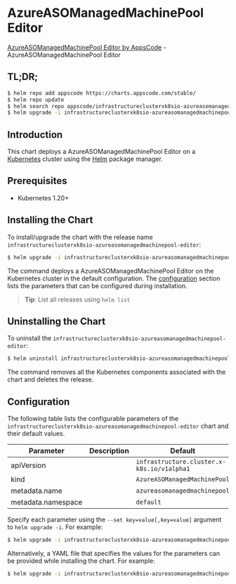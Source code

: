 # AzureASOManagedMachinePool Editor

[AzureASOManagedMachinePool Editor by AppsCode](https://appscode.com) - AzureASOManagedMachinePool Editor

## TL;DR;

```bash
$ helm repo add appscode https://charts.appscode.com/stable/
$ helm repo update
$ helm search repo appscode/infrastructureclusterxk8sio-azureasomanagedmachinepool-editor --version=v0.15.0
$ helm upgrade -i infrastructureclusterxk8sio-azureasomanagedmachinepool-editor appscode/infrastructureclusterxk8sio-azureasomanagedmachinepool-editor -n default --create-namespace --version=v0.15.0
```

## Introduction

This chart deploys a AzureASOManagedMachinePool Editor on a [Kubernetes](http://kubernetes.io) cluster using the [Helm](https://helm.sh) package manager.

## Prerequisites

- Kubernetes 1.20+

## Installing the Chart

To install/upgrade the chart with the release name `infrastructureclusterxk8sio-azureasomanagedmachinepool-editor`:

```bash
$ helm upgrade -i infrastructureclusterxk8sio-azureasomanagedmachinepool-editor appscode/infrastructureclusterxk8sio-azureasomanagedmachinepool-editor -n default --create-namespace --version=v0.15.0
```

The command deploys a AzureASOManagedMachinePool Editor on the Kubernetes cluster in the default configuration. The [configuration](#configuration) section lists the parameters that can be configured during installation.

> **Tip**: List all releases using `helm list`

## Uninstalling the Chart

To uninstall the `infrastructureclusterxk8sio-azureasomanagedmachinepool-editor`:

```bash
$ helm uninstall infrastructureclusterxk8sio-azureasomanagedmachinepool-editor -n default
```

The command removes all the Kubernetes components associated with the chart and deletes the release.

## Configuration

The following table lists the configurable parameters of the `infrastructureclusterxk8sio-azureasomanagedmachinepool-editor` chart and their default values.

|     Parameter      | Description |                        Default                        |
|--------------------|-------------|-------------------------------------------------------|
| apiVersion         |             | <code>infrastructure.cluster.x-k8s.io/v1alpha1</code> |
| kind               |             | <code>AzureASOManagedMachinePool</code>               |
| metadata.name      |             | <code>azureasomanagedmachinepool</code>               |
| metadata.namespace |             | <code>default</code>                                  |


Specify each parameter using the `--set key=value[,key=value]` argument to `helm upgrade -i`. For example:

```bash
$ helm upgrade -i infrastructureclusterxk8sio-azureasomanagedmachinepool-editor appscode/infrastructureclusterxk8sio-azureasomanagedmachinepool-editor -n default --create-namespace --version=v0.15.0 --set apiVersion=infrastructure.cluster.x-k8s.io/v1alpha1
```

Alternatively, a YAML file that specifies the values for the parameters can be provided while
installing the chart. For example:

```bash
$ helm upgrade -i infrastructureclusterxk8sio-azureasomanagedmachinepool-editor appscode/infrastructureclusterxk8sio-azureasomanagedmachinepool-editor -n default --create-namespace --version=v0.15.0 --values values.yaml
```
